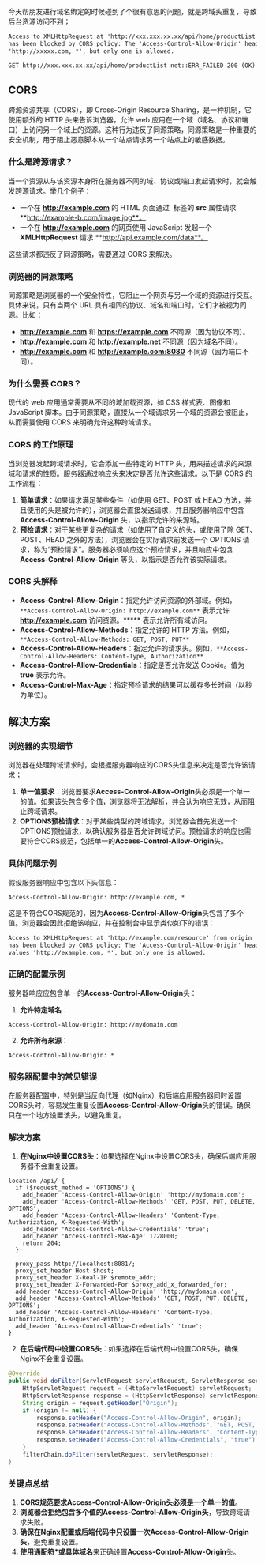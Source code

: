 今天帮朋友进行域名绑定的时候碰到了个很有意思的问题，就是跨域头重复，导致后台资源访问不到；
```latex
Access to XMLHttpRequest at 'http://xxx.xxx.xx.xx/api/home/productList' from origin 'http://xxxxx.com'
has been blocked by CORS policy: The 'Access-Control-Allow-Origin' header contains multiple values 
'http://xxxxx.com, *', but only one is allowed.

GET http://xxx.xxx.xx.xx/api/home/productList net::ERR_FAILED 200 (OK)
```
## CORS
跨源资源共享（CORS），即 Cross-Origin Resource Sharing，是一种机制，它使用额外的 HTTP 头来告诉浏览器，允许 web 应用在一个域（域名、协议和端口）上访问另一个域上的资源。这种行为违反了同源策略，同源策略是一种重要的安全机制，用于阻止恶意脚本从一个站点请求另一个站点上的敏感数据。
### 什么是跨源请求？
当一个资源从与该资源本身所在服务器不同的域、协议或端口发起请求时，就会触发跨源请求。举几个例子：

- 一个在 **http://example.com** 的 HTML 页面通过 **<img>** 标签的 **src** 属性请求 **http://example-b.com/image.jpg**。
- 一个在 **http://example.com** 的网页使用 JavaScript 发起一个 **XMLHttpRequest** 请求 **http://api.example.com/data**。

这些请求都违反了同源策略，需要通过 CORS 来解决。
### 浏览器的同源策略
同源策略是浏览器的一个安全特性，它阻止一个网页与另一个域的资源进行交互。具体来说，只有当两个 URL 具有相同的协议、域名和端口时，它们才被视为同源。比如：

- **http://example.com** 和 **https://example.com** 不同源（因为协议不同）。
- **http://example.com** 和 **http://example.net** 不同源（因为域名不同）。
- **http://example.com** 和 **http://example.com:8080** 不同源（因为端口不同）。
### 为什么需要 CORS？
现代的 web 应用通常需要从不同的域加载资源，如 CSS 样式表、图像和 JavaScript 脚本。由于同源策略，直接从一个域请求另一个域的资源会被阻止，从而需要使用 CORS 来明确允许这种跨域请求。
### CORS 的工作原理
当浏览器发起跨域请求时，它会添加一些特定的 HTTP 头，用来描述请求的来源域和请求的性质。服务器通过响应头来决定是否允许这些请求。以下是 CORS 的工作流程：

1. **简单请求**：如果请求满足某些条件（如使用 GET、POST 或 HEAD 方法，并且使用的头是被允许的），浏览器会直接发送请求，并且服务器响应中包含 **Access-Control-Allow-Origin** 头，以指示允许的来源域。
2. **预检请求**：对于某些更复杂的请求（如使用了自定义的头，或使用了除 GET、POST、HEAD 之外的方法），浏览器会在实际请求前发送一个 OPTIONS 请求，称为“预检请求”。服务器必须响应这个预检请求，并且响应中包含 **Access-Control-Allow-Origin** 等头，以指示是否允许该实际请求。
### CORS 头解释

- **Access-Control-Allow-Origin**：指定允许访问资源的外部域。例如，`**Access-Control-Allow-Origin: http://example.com**` 表示允许 **http://example.com** 访问资源。***** 表示允许所有域访问。
- **Access-Control-Allow-Methods**：指定允许的 HTTP 方法。例如，`**Access-Control-Allow-Methods: GET, POST, PUT**`
- **Access-Control-Allow-Headers**：指定允许的请求头。例如，`**Access-Control-Allow-Headers: Content-Type, Authorization**`
- **Access-Control-Allow-Credentials**：指定是否允许发送 Cookie。值为 **true** 表示允许。
- **Access-Control-Max-Age**：指定预检请求的结果可以缓存多长时间（以秒为单位）。
## 解决方案
### 浏览器的实现细节
浏览器在处理跨域请求时，会根据服务器响应的CORS头信息来决定是否允许该请求；

1. **单一值要求**：浏览器要求**Access-Control-Allow-Origin**头必须是一个单一的值。如果该头包含多个值，浏览器将无法解析，并会认为响应无效，从而阻止跨域请求。
2. **OPTIONS预检请求**：对于某些类型的跨域请求，浏览器会首先发送一个OPTIONS预检请求，以确认服务器是否允许跨域访问。预检请求的响应也需要符合CORS规范，包括单一的**Access-Control-Allow-Origin**头。
### 具体问题示例
假设服务器响应中包含以下头信息：
```http
Access-Control-Allow-Origin: http://example.com, *
```
这是不符合CORS规范的，因为**Access-Control-Allow-Origin**头包含了多个值。浏览器会因此拒绝该响应，并在控制台中显示类似如下的错误：
```html
Access to XMLHttpRequest at 'http://example.com/resource' from origin 'http://mydomain.com'
has been blocked by CORS policy: The 'Access-Control-Allow-Origin' header contains multiple
values 'http://example.com, *', but only one is allowed.
```
### 正确的配置示例
服务器响应应包含单一的**Access-Control-Allow-Origin**头：

1. **允许特定域名**：
```http
Access-Control-Allow-Origin: http://mydomain.com
```

2. **允许所有来源**：
```http
Access-Control-Allow-Origin: *
```
### 服务器配置中的常见错误
在服务器配置中，特别是当反向代理（如Nginx）和后端应用服务器同时设置CORS头时，容易发生重复设置**Access-Control-Allow-Origin**头的错误。确保只在一个地方设置该头，以避免重复。
### 解决方案

1. **在Nginx中设置CORS头**：如果选择在Nginx中设置CORS头，确保后端应用服务器不会重复设置。
```nginx
location /api/ {
  if ($request_method = 'OPTIONS') {
    add_header 'Access-Control-Allow-Origin' 'http://mydomain.com';
    add_header 'Access-Control-Allow-Methods' 'GET, POST, PUT, DELETE, OPTIONS';
    add_header 'Access-Control-Allow-Headers' 'Content-Type, Authorization, X-Requested-With';
    add_header 'Access-Control-Allow-Credentials' 'true';
    add_header 'Access-Control-Max-Age' 1728000;
    return 204;
  }

  proxy_pass http://localhost:8081/;
  proxy_set_header Host $host;
  proxy_set_header X-Real-IP $remote_addr;
  proxy_set_header X-Forwarded-For $proxy_add_x_forwarded_for;
  add_header 'Access-Control-Allow-Origin' 'http://mydomain.com';
  add_header 'Access-Control-Allow-Methods' 'GET, POST, PUT, DELETE, OPTIONS';
  add_header 'Access-Control-Allow-Headers' 'Content-Type, Authorization, X-Requested-With';
  add_header 'Access-Control-Allow-Credentials' 'true';
}
```

2. **在后端代码中设置CORS头**：如果选择在后端代码中设置CORS头，确保Nginx不会重复设置。
```java
@Override
public void doFilter(ServletRequest servletRequest, ServletResponse servletResponse, FilterChain filterChain) throws IOException, ServletException {
    HttpServletRequest request = (HttpServletRequest) servletRequest;
    HttpServletResponse response = (HttpServletResponse) servletResponse;
    String origin = request.getHeader("Origin");
    if (origin != null) {
        response.setHeader("Access-Control-Allow-Origin", origin);
        response.setHeader("Access-Control-Allow-Methods", "GET, POST, PUT, DELETE");
        response.setHeader("Access-Control-Allow-Headers", "Content-Type, Authorization, X-Requested-With");
        response.setHeader("Access-Control-Allow-Credentials", "true");
    }
    filterChain.doFilter(servletRequest, servletResponse);
}
```
### 关键点总结

1. **CORS规范要求Access-Control-Allow-Origin头必须是一个单一的值**。
2. **浏览器会拒绝包含多个值的Access-Control-Allow-Origin头**，导致跨域请求失败。
3. **确保在Nginx配置或后端代码中只设置一次Access-Control-Allow-Origin头**，避免重复设置。
4. **使用通配符*或具体域名**来正确设置**Access-Control-Allow-Origin**头。
